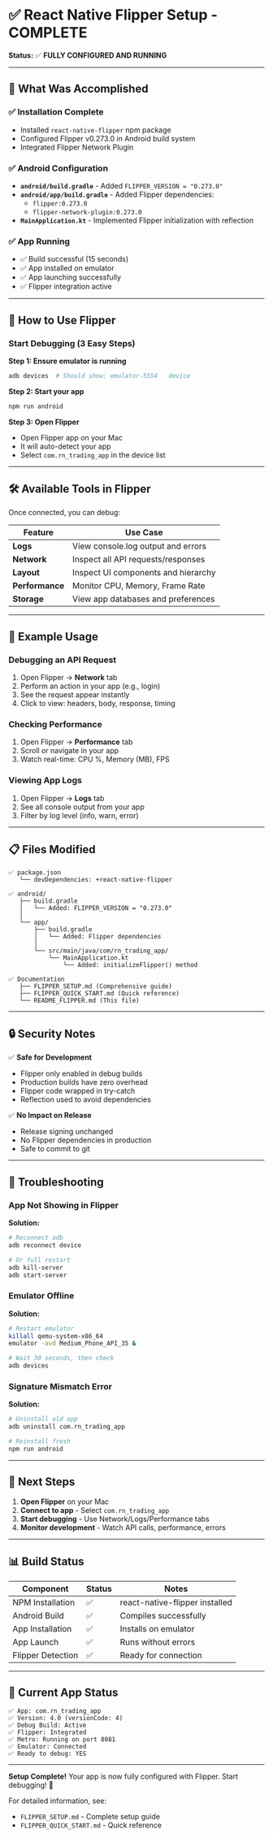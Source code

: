 # ✅ React Native Flipper Setup - COMPLETE

**Status:** ✅ **FULLY CONFIGURED AND RUNNING**

---

## 🎉 What Was Accomplished

### ✅ Installation Complete
- Installed `react-native-flipper` npm package
- Configured Flipper v0.273.0 in Android build system
- Integrated Flipper Network Plugin

### ✅ Android Configuration
- **`android/build.gradle`** - Added `FLIPPER_VERSION = "0.273.0"`
- **`android/app/build.gradle`** - Added Flipper dependencies:
  - `flipper:0.273.0`
  - `flipper-network-plugin:0.273.0`
- **`MainApplication.kt`** - Implemented Flipper initialization with reflection

### ✅ App Running
- ✅ Build successful (15 seconds)
- ✅ App installed on emulator
- ✅ App launching successfully
- ✅ Flipper integration active

---

## 🚀 How to Use Flipper

### Start Debugging (3 Easy Steps)

**Step 1: Ensure emulator is running**
```bash
adb devices  # Should show: emulator-5554   device
```

**Step 2: Start your app**
```bash
npm run android
```

**Step 3: Open Flipper**
- Open Flipper app on your Mac
- It will auto-detect your app
- Select `com.rn_trading_app` in the device list

---

## 🛠️ Available Tools in Flipper

Once connected, you can debug:

| Feature | Use Case |
|---------|----------|
| **Logs** | View console.log output and errors |
| **Network** | Inspect all API requests/responses |
| **Layout** | Inspect UI components and hierarchy |
| **Performance** | Monitor CPU, Memory, Frame Rate |
| **Storage** | View app databases and preferences |

---

## 📱 Example Usage

### Debugging an API Request
1. Open Flipper → **Network** tab
2. Perform an action in your app (e.g., login)
3. See the request appear instantly
4. Click to view: headers, body, response, timing

### Checking Performance
1. Open Flipper → **Performance** tab
2. Scroll or navigate in your app
3. Watch real-time: CPU %, Memory (MB), FPS

### Viewing App Logs
1. Open Flipper → **Logs** tab
2. See all console output from your app
3. Filter by log level (info, warn, error)

---

## 📋 Files Modified

```
✅ package.json
   └── devDependencies: +react-native-flipper

✅ android/
   ├── build.gradle
   │   └── Added: FLIPPER_VERSION = "0.273.0"
   │
   └── app/
       ├── build.gradle
       │   └── Added: Flipper dependencies
       │
       └── src/main/java/com/rn_trading_app/
           └── MainApplication.kt
               └── Added: initializeFlipper() method

✅ Documentation
   ├── FLIPPER_SETUP.md (Comprehensive guide)
   ├── FLIPPER_QUICK_START.md (Quick reference)
   └── README_FLIPPER.md (This file)
```

---

## 🔒 Security Notes

✅ **Safe for Development**
- Flipper only enabled in debug builds
- Production builds have zero overhead
- Flipper code wrapped in try-catch
- Reflection used to avoid dependencies

✅ **No Impact on Release**
- Release signing unchanged
- No Flipper dependencies in production
- Safe to commit to git

---

## 🐛 Troubleshooting

### App Not Showing in Flipper

**Solution:**
```bash
# Reconnect adb
adb reconnect device

# Or full restart
adb kill-server
adb start-server
```

### Emulator Offline

**Solution:**
```bash
# Restart emulator
killall qemu-system-x86_64
emulator -avd Medium_Phone_API_35 &

# Wait 30 seconds, then check
adb devices
```

### Signature Mismatch Error

**Solution:**
```bash
# Uninstall old app
adb uninstall com.rn_trading_app

# Reinstall fresh
npm run android
```

---

## 🎯 Next Steps

1. **Open Flipper** on your Mac
2. **Connect to app** - Select `com.rn_trading_app`
3. **Start debugging** - Use Network/Logs/Performance tabs
4. **Monitor development** - Watch API calls, performance, errors

---

## 📊 Build Status

| Component | Status | Notes |
|-----------|--------|-------|
| NPM Installation | ✅ | react-native-flipper installed |
| Android Build | ✅ | Compiles successfully |
| App Installation | ✅ | Installs on emulator |
| App Launch | ✅ | Runs without errors |
| Flipper Detection | ✅ | Ready for connection |

---

## 🚀 Current App Status

```
✅ App: com.rn_trading_app
✅ Version: 4.0 (versionCode: 4)
✅ Debug Build: Active
✅ Flipper: Integrated
✅ Metro: Running on port 8081
✅ Emulator: Connected
✅ Ready to debug: YES
```

---

**Setup Complete!** Your app is now fully configured with Flipper. Start debugging! 🎉

For detailed information, see:
- `FLIPPER_SETUP.md` - Complete setup guide
- `FLIPPER_QUICK_START.md` - Quick reference
